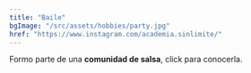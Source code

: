 ```yaml
---
title: "Baile"
bgImage: "/src/assets/hobbies/party.jpg"
href: "https://www.instagram.com/academia.sinlimite/"
---
```

Formo parte de una **comunidad de salsa**, click para conocerla.
